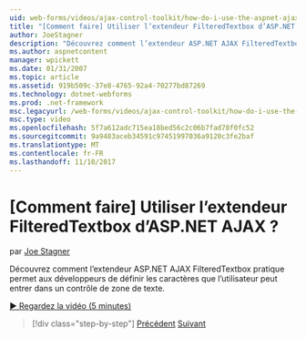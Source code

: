 ```yaml
---
uid: web-forms/videos/ajax-control-toolkit/how-do-i-use-the-aspnet-ajax-filteredtextbox-extender
title: "[Comment faire] Utiliser l’extendeur FilteredTextbox d’ASP.NET AJAX ? | Microsoft Docs"
author: JoeStagner
description: "Découvrez comment l’extendeur ASP.NET AJAX FilteredTextbox pratique permet aux développeurs de définir les caractères que l’utilisateur peut entrer dans un contrôle de zone de texte."
ms.author: aspnetcontent
manager: wpickett
ms.date: 01/31/2007
ms.topic: article
ms.assetid: 919b509c-37e8-4765-92a4-70277bd87269
ms.technology: dotnet-webforms
ms.prod: .net-framework
msc.legacyurl: /web-forms/videos/ajax-control-toolkit/how-do-i-use-the-aspnet-ajax-filteredtextbox-extender
msc.type: video
ms.openlocfilehash: 5f7a612adc715ea18bed56c2c06b7fad78f0fc52
ms.sourcegitcommit: 9a9483aceb34591c97451997036a9120c3fe2baf
ms.translationtype: MT
ms.contentlocale: fr-FR
ms.lasthandoff: 11/10/2017
---
```

<a name="how-do-i-use-the-aspnet-ajax-filteredtextbox-extender"></a>[Comment faire] Utiliser l’extendeur FilteredTextbox d’ASP.NET AJAX ?
====================
par [Joe Stagner](https://github.com/JoeStagner)

Découvrez comment l’extendeur ASP.NET AJAX FilteredTextbox pratique permet aux développeurs de définir les caractères que l’utilisateur peut entrer dans un contrôle de zone de texte.

[&#9654; Regardez la vidéo (5 minutes)](https://channel9.msdn.com/Blogs/ASP-NET-Site-Videos/how-do-i-use-the-aspnet-ajax-filteredtextbox-extender)

>[!div class="step-by-step"]
[Précédent](how-do-i-use-the-aspnet-ajax-dynamicpopulate-extender.md)
[Suivant](how-do-i-use-the-aspnet-ajax-hovermenu-extender.md)
